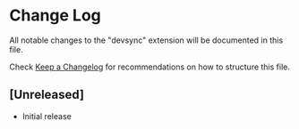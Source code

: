 # Change Log

All notable changes to the "devsync" extension will be documented in this file.

Check [Keep a Changelog](http://keepachangelog.com/) for recommendations on how to structure this file.

## [Unreleased]

- Initial release
